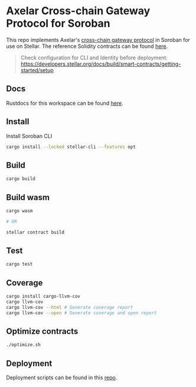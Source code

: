 # Axelar Cross-chain Gateway Protocol for Soroban

This repo implements Axelar's [cross-chain gateway protocol](https://github.com/axelarnetwork/cgp-spec/tree/main/solidity) in Soroban for use on Stellar. The reference Solidity contracts can be found [here](https://github.com/axelarnetwork/cgp-spec/tree/main/solidity#design).

> Check configuration for CLI and Identity before deployment: https://developers.stellar.org/docs/build/smart-contracts/getting-started/setup

## Docs

Rustdocs for this workspace can be found [here](https://axelarnetwork.github.io/axelar-amplifier-stellar/).

## Install

Install Soroban CLI

```bash
cargo install --locked stellar-cli --features opt
```

## Build

```bash
cargo build
```

## Build wasm

```bash
cargo wasm

# OR

stellar contract build
```

## Test

```bash
cargo test
```

## Coverage

```bash
cargo install cargo-llvm-cov
cargo llvm-cov
cargo llvm-cov --html # Generate coverage report
cargo llvm-cov --open # Generate coverage and open report
```

## Optimize contracts

```bash
./optimize.sh
```

## Deployment

Deployment scripts can be found in this [repo](https://github.com/axelarnetwork/axelar-contract-deployments).
